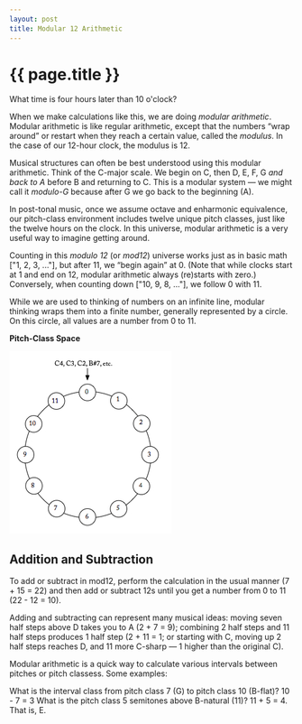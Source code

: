 ```yaml
---
layout: post
title: Modular 12 Arithmetic
---
```


{{ page.title }}
================

What time is four hours later than 10 o'clock?

When we make calculations like this, we are doing *modular arithmetic*. Modular arithmetic is like regular arithmetic, except that the numbers “wrap around” or restart when they reach a certain value, called the *modulus*. In the case of our 12-hour clock, the modulus is 12.

Musical structures can often be best understood using this modular arithmetic. Think of the C-major scale. We begin on C, then D, E, F, G *and back to A* before B and returning to C. This is a modular system — we might call it *modulo-G* because after G we go back to the beginning (A).

In post-tonal music, once we assume octave and enharmonic equivalence, our pitch-class environment includes twelve unique pitch classes, just like the twelve hours on the clock. In this universe, modular arithmetic is a very useful way to imagine getting around.

Counting in this *modulo 12* (or *mod12*) universe works just as in basic math ["1, 2, 3, ..."], but after 11, we “begin again” at 0. (Note that while clocks start at 1 and end on 12, modular arithmetic always (re)starts with zero.) Conversely, when counting down ["10, 9, 8, ..."], we follow 0 with 11. 

While we are used to thinking of numbers on an infinite line, modular thinking wraps them into a finite number, generally represented by a circle. On this circle, all values are a number from 0 to 11.

**Pitch-Class Space**

[![](Graphics/postTonal/Pitch-class-Space.jpg)](Graphics/postTonal/Pitch-class-Space.jpg)

## Addition and Subtraction

To add or subtract in mod12, perform the calculation in the usual manner (7 + 15 = 22) and then add or subtract 12s until you get a number from 0 to 11 (22 - 12 = 10).

Adding and subtracting can represent many musical ideas: moving seven half steps above D takes you to A (2 + 7 = 9); combining 2 half steps and 11 half steps produces 1 half step (2 + 11 = 1; or starting with C, moving up 2 half steps reaches D, and 11 more C-sharp — 1 higher than the original C).

Modular arithmetic is a quick way to calculate various intervals between pitches or pitch classess. Some examples:

What is the interval class from pitch class 7 (G) to pitch class 10 (B-flat)? 10 - 7 = 3
What is the pitch class 5 semitones above B-natural (11)? 11 + 5 = 4. That is, E.

 

